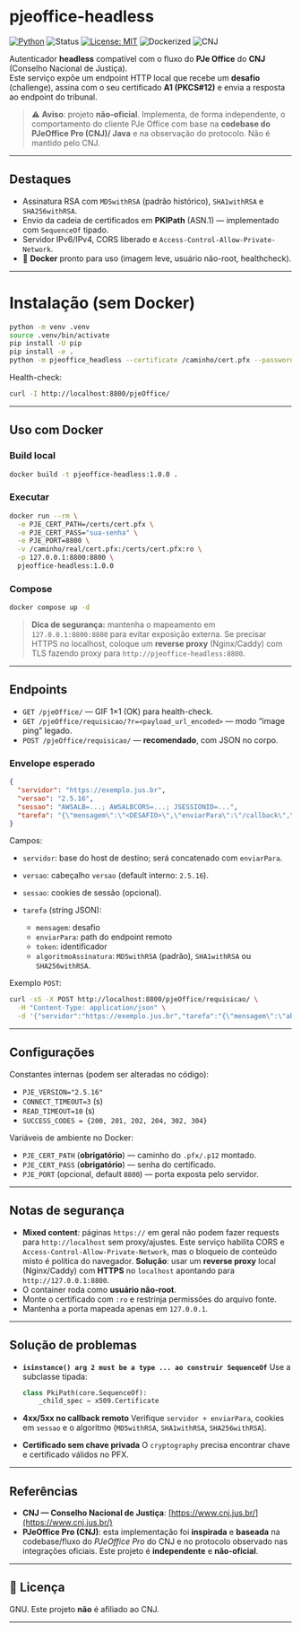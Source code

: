 # pjeoffice-headless

[![Python](https://img.shields.io/badge/python-3.10%2B-3776AB)](https://www.python.org/)
![Status](https://img.shields.io/badge/status-alpha-yellow)
[![License: MIT](https://img.shields.io/badge/license-MIT-green)](LICENSE)
![Dockerized](https://img.shields.io/badge/docker-ready-blue)
![CNJ](https://img.shields.io/badge/CNJ-PJeOffice_Pro-reference-informational)

Autenticador **headless** compatível com o fluxo do **PJe Office** do **CNJ** (Conselho Nacional de Justiça).  
Este serviço expõe um endpoint HTTP local que recebe um **desafio** (challenge), assina com o seu certificado **A1 (PKCS#12)** e envia a resposta ao endpoint do tribunal.

> ⚠️ **Aviso**: projeto **não-oficial**. Implementa, de forma independente, o comportamento do cliente PJe Office com base na **codebase do PJeOffice Pro (CNJ)/ Java** e na observação do protocolo. Não é mantido pelo CNJ.

---

## Destaques

- Assinatura RSA com `MD5withRSA` (padrão histórico), `SHA1withRSA` e `SHA256withRSA`.
- Envio da cadeia de certificados em **PKIPath** (ASN.1) — implementado com `SequenceOf` tipado.
- Servidor IPv6/IPv4, CORS liberado e `Access-Control-Allow-Private-Network`.
- 🐳 **Docker** pronto para uso (imagem leve, usuário não-root, healthcheck).

---

# Instalação (sem Docker)

```bash
python -m venv .venv
source .venv/bin/activate
pip install -U pip
pip install -e .
python -m pjeoffice_headless --certificate /caminho/cert.pfx --password "senha" --port 8800
````

Health-check:

```bash
curl -I http://localhost:8800/pjeOffice/
```

---

## Uso com Docker

### Build local

```bash
docker build -t pjeoffice-headless:1.0.0 .
```

### Executar

```bash
docker run --rm \
  -e PJE_CERT_PATH=/certs/cert.pfx \
  -e PJE_CERT_PASS="sua-senha" \
  -e PJE_PORT=8800 \
  -v /caminho/real/cert.pfx:/certs/cert.pfx:ro \
  -p 127.0.0.1:8800:8800 \
  pjeoffice-headless:1.0.0
```

### Compose

```bash
docker compose up -d
```

> **Dica de segurança:** mantenha o mapeamento em `127.0.0.1:8800:8800` para evitar exposição externa.
> Se precisar HTTPS no localhost, coloque um **reverse proxy** (Nginx/Caddy) com TLS fazendo proxy para `http://pjeoffice-headless:8800`.

---

## Endpoints

* `GET /pjeOffice/` — GIF 1×1 (OK) para health-check.
* `GET /pjeOffice/requisicao/?r=<payload_url_encoded>` — modo “image ping” legado.
* `POST /pjeOffice/requisicao/` — **recomendado**, com JSON no corpo.

### Envelope esperado

```json
{
  "servidor": "https://exemplo.jus.br",
  "versao": "2.5.16",
  "sessao": "AWSALB=...; AWSALBCORS=...; JSESSIONID=...",
  "tarefa": "{\"mensagem\":\"<DESAFIO>\",\"enviarPara\":\"/callback\",\"token\":\"<UUID>\",\"algoritmoAssinatura\":\"MD5withRSA\"}"
}
```

Campos:

* `servidor`: base do host de destino; será concatenado com `enviarPara`.
* `versao`: cabeçalho `versao` (default interno: `2.5.16`).
* `sessao`: cookies de sessão (opcional).
* `tarefa` (string JSON):

  * `mensagem`: desafio
  * `enviarPara`: path do endpoint remoto
  * `token`: identificador
  * `algoritmoAssinatura`: `MD5withRSA` (padrão), `SHA1withRSA` ou `SHA256withRSA`.

Exemplo `POST`:

```bash
curl -sS -X POST http://localhost:8800/pjeOffice/requisicao/ \
  -H "Content-Type: application/json" \
  -d '{"servidor":"https://exemplo.jus.br","tarefa":"{\"mensagem\":\"abc123\",\"enviarPara\":\"/api/assinatura\",\"token\":\"uuid-123\",\"algoritmoAssinatura\":\"SHA256withRSA\"}"}'
```

---

## Configurações

Constantes internas (podem ser alteradas no código):

* `PJE_VERSION="2.5.16"`
* `CONNECT_TIMEOUT=3` (s)
* `READ_TIMEOUT=10` (s)
* `SUCCESS_CODES = {200, 201, 202, 204, 302, 304}`

Variáveis de ambiente no Docker:

* `PJE_CERT_PATH` (**obrigatório**) — caminho do `.pfx/.p12` montado.
* `PJE_CERT_PASS` (**obrigatório**) — senha do certificado.
* `PJE_PORT` (opcional, default `8800`) — porta exposta pelo servidor.

---

## Notas de segurança

* **Mixed content**: páginas `https://` em geral não podem fazer requests para `http://localhost` sem proxy/ajustes. Este serviço habilita CORS e `Access-Control-Allow-Private-Network`, mas o bloqueio de conteúdo misto é política do navegador.
  **Solução**: usar um **reverse proxy** local (Nginx/Caddy) com **HTTPS** no `localhost` apontando para `http://127.0.0.1:8800`.
* O container roda como **usuário não-root**.
* Monte o certificado com `:ro` e restrinja permissões do arquivo fonte.
* Mantenha a porta mapeada apenas em `127.0.0.1`.

---

## Solução de problemas

* **`isinstance() arg 2 must be a type ... ao construir SequenceOf`**
  Use a subclasse tipada:

  ```py
  class PkiPath(core.SequenceOf):
      _child_spec = x509.Certificate
  ```
* **4xx/5xx no callback remoto**
  Verifique `servidor + enviarPara`, cookies em `sessao` e o algoritmo (`MD5withRSA`, `SHA1withRSA`, `SHA256withRSA`).
* **Certificado sem chave privada**
  O `cryptography` precisa encontrar chave e certificado válidos no PFX.

---

## Referências

* **CNJ — Conselho Nacional de Justiça**: [https://www.cnj.jus.br/](https://www.cnj.jus.br/)
* **PJeOffice Pro (CNJ)**: esta implementação foi **inspirada** e **baseada** na codebase/fluxo do *PJeOffice Pro* do CNJ e no protocolo observado nas integrações oficiais. Este projeto é **independente** e **não-oficial**.

---

## 📄 Licença

GNU. Este projeto **não** é afiliado ao CNJ.

---